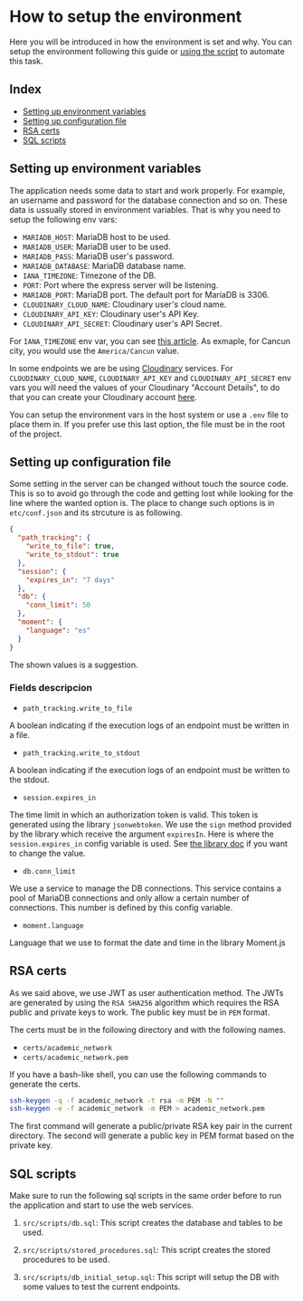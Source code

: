 # How to setup the environment

Here you will be introduced in how the environment is set and why. You can setup the environment following this guide or [using the
script](SCRIPTS.md) to automate this task.

## Index
* [Setting up environment variables](#setting-up-environment-variables)
* [Setting up configuration file](#setting-up-configuration-file)
* [RSA certs](#rsa-certs)
* [SQL scripts](#sql-scripts)

## Setting up environment variables

The application needs some data to start and work properly. For example, an username and password for the database connection and so on.
These data is ussually stored in environment variables. That is why you need to setup the following env vars:

* `MARIADB_HOST`: MariaDB host to be used.
* `MARIADB_USER`: MariaDB user to be used.
* `MARIADB_PASS`: MariaDB user's password.
* `MARIADB_DATABASE`: MariaDB database name.
* `IANA_TIMEZONE`: Timezone of the DB.
* `PORT`: Port where the express server will be listening.
* `MARIADB_PORT`: MariaDB port. The default port for MariaDB is 3306.
* `CLOUDINARY_CLOUD_NAME`: Cloudinary user's cloud name.
* `CLOUDINARY_API_KEY`: Cloudinary user's API Key.
* `CLOUDINARY_API_SECRET`: Cloudinary user's API Secret. 

For `IANA_TIMEZONE` env var, you can see [this article](https://en.wikipedia.org/wiki/List_of_tz_database_time_zones). As exmaple, for Cancun city, you would use the `America/Cancun` value.

In some endpoints we are be using [Cloudinary](https://cloudinary.com/) services. For `CLOUDINARY_CLOUD_NAME`, `CLOUDINARY_API_KEY` and `CLOUDINARY_API_SECRET` env vars you will need the values of your Cloudinary "Account Details", to do that you can create your Cloudinary account [here](https://cloudinary.com/users/register/free).

You can setup the environment vars in the host system or use a `.env` file to place them in. If you prefer use this last option,
the file must be in the root of the project.

## Setting up configuration file

Some setting in the server can be changed without touch the source code. This is so to avoid go through the code and getting lost while
looking for the line where the wanted option is. The place to change such options is in `etc/conf.json` and its strcuture is as following.

```json
{
  "path_tracking": {
    "write_to_file": true,
    "write_to_stdout": true
  },
  "session": {
    "expires_in": "7 days"
  },
  "db": {
    "conn_limit": 50
  },
  "moment": {
    "language": "es"
  }
}
```

The shown values is a suggestion.

### Fields descripcion

* `path_tracking.write_to_file`

A boolean indicating if the execution logs of an endpoint must be written in a file.

* `path_tracking.write_to_stdout`

A boolean indicating if the execution logs of an endpoint must be written to the stdout.

* `session.expires_in`

The time limit in which an authorization token is valid. This token is generated using the library `jsonwebtoken`. We use the `sign` method
provided by the library which receive the argument `expiresIn`. Here is where the `session.expires_in` config variable is used.
See [the library doc](https://www.npmjs.com/package/jsonwebtoken) if you want to change the value.

* `db.conn_limit`

We use a service to manage the DB connections. This service contains a pool of MariaDB connections and only allow a certain number of connections.
This number is defined by this config variable.

* `moment.language`

Language that we use to format the date and time in the library Moment.js

## RSA certs

As we said above, we use JWT as user authentication method. The JWTs are generated by using the `RSA SHA256` algorithm which requires the
RSA public and private keys to work. The public key must be in `PEM` format.

The certs must be in the following directory and with the following names.

* `certs/academic_network`
* `certs/academic_network.pem`

If you have a bash-like shell, you can use the following commands to generate the certs.

```sh
ssh-keygen -q -f academic_network -t rsa -m PEM -N ""
ssh-keygen -e -f academic_network -m PEM > academic_network.pem
```

The first command will generate a public/private RSA key pair in the current directory. The second will generate a public key in PEM format
based on the private key.

## SQL scripts

Make sure to run the following sql scripts in the same order before to run the application and start to use the web services. 

1. `src/scripts/db.sql`: This script creates the database and tables to be used.

2. `src/scripts/stored_procedures.sql`: This script creates the stored procedures to be used.

3. `src/scripts/db_initial_setup.sql`: This script will setup the DB with some values to test the current endpoints.
